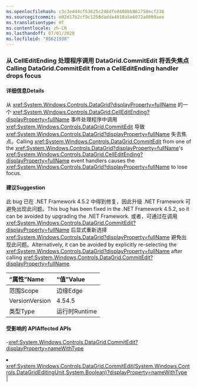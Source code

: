```yaml
---
ms.openlocfilehash: c3c3ed44cf53625c246dfe0408bb861750ecf336
ms.sourcegitcommit: e02d17b2cf9c1258dadda4810a5e6072a0089aee
ms.translationtype: HT
ms.contentlocale: zh-CN
ms.lasthandoff: 07/01/2020
ms.locfileid: "85621938"
---
```

### <a name="calling-datagridcommitedit-from-a-celleditending-handler-drops-focus"></a><span data-ttu-id="e708f-101">从 CellEditEnding 处理程序调用 DataGrid.CommitEdit 将丢失焦点</span><span class="sxs-lookup"><span data-stu-id="e708f-101">Calling DataGrid.CommitEdit from a CellEditEnding handler drops focus</span></span>

#### <a name="details"></a><span data-ttu-id="e708f-102">详细信息</span><span class="sxs-lookup"><span data-stu-id="e708f-102">Details</span></span>

<span data-ttu-id="e708f-103">从 <xref:System.Windows.Controls.DataGrid?displayProperty=fullName> 的一个 <xref:System.Windows.Controls.DataGrid.CellEditEnding?displayProperty=fullName> 事件处理程序中调用 <xref:System.Windows.Controls.DataGrid.CommitEdit> 导致 <xref:System.Windows.Controls.DataGrid?displayProperty=fullName> 失去焦点。</span><span class="sxs-lookup"><span data-stu-id="e708f-103">Calling <xref:System.Windows.Controls.DataGrid.CommitEdit> from one of the <xref:System.Windows.Controls.DataGrid?displayProperty=fullName>'s <xref:System.Windows.Controls.DataGrid.CellEditEnding?displayProperty=fullName> event handlers causes the <xref:System.Windows.Controls.DataGrid?displayProperty=fullName> to lose focus.</span></span>

#### <a name="suggestion"></a><span data-ttu-id="e708f-104">建议</span><span class="sxs-lookup"><span data-stu-id="e708f-104">Suggestion</span></span>

<span data-ttu-id="e708f-105">此 bug 已在 .NET Framework 4.5.2 中得到修复，因此升级 .NET Framework 可避免出现此问题。</span><span class="sxs-lookup"><span data-stu-id="e708f-105">This bug has been fixed in the .NET Framework 4.5.2, so it can be avoided by upgrading the .NET Framework.</span></span> <span data-ttu-id="e708f-106">或者，可通过在调用 <xref:System.Windows.Controls.DataGrid.CommitEdit?displayProperty=fullName> 后显式重新选择 <xref:System.Windows.Controls.DataGrid?displayProperty=fullName> 避免出现此问题。</span><span class="sxs-lookup"><span data-stu-id="e708f-106">Alternatively, it can be avoided by explicitly re-selecting the <xref:System.Windows.Controls.DataGrid?displayProperty=fullName> after calling <xref:System.Windows.Controls.DataGrid.CommitEdit?displayProperty=fullName>.</span></span>

| <span data-ttu-id="e708f-107">“属性”</span><span class="sxs-lookup"><span data-stu-id="e708f-107">Name</span></span>    | <span data-ttu-id="e708f-108">“值”</span><span class="sxs-lookup"><span data-stu-id="e708f-108">Value</span></span>       |
|:--------|:------------|
| <span data-ttu-id="e708f-109">范围</span><span class="sxs-lookup"><span data-stu-id="e708f-109">Scope</span></span>   |<span data-ttu-id="e708f-110">边缘</span><span class="sxs-lookup"><span data-stu-id="e708f-110">Edge</span></span>|
|<span data-ttu-id="e708f-111">Version</span><span class="sxs-lookup"><span data-stu-id="e708f-111">Version</span></span>|<span data-ttu-id="e708f-112">4.5</span><span class="sxs-lookup"><span data-stu-id="e708f-112">4.5</span></span>|
|<span data-ttu-id="e708f-113">类型</span><span class="sxs-lookup"><span data-stu-id="e708f-113">Type</span></span>|<span data-ttu-id="e708f-114">运行时</span><span class="sxs-lookup"><span data-stu-id="e708f-114">Runtime</span></span>

#### <a name="affected-apis"></a><span data-ttu-id="e708f-115">受影响的 API</span><span class="sxs-lookup"><span data-stu-id="e708f-115">Affected APIs</span></span>

-<xref:System.Windows.Controls.DataGrid.CommitEdit?displayProperty=nameWithType></li><li><xref:System.Windows.Controls.DataGrid.CommitEdit(System.Windows.Controls.DataGridEditingUnit,System.Boolean)?displayProperty=nameWithType></li></ul>|
